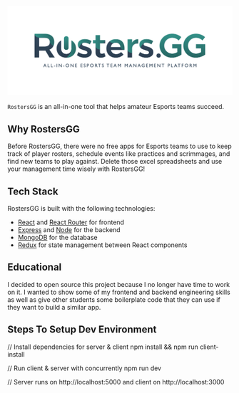 ![rosters_gg_logo](Rosters-GG-Banner.png)

`RostersGG` is an all-in-one tool that helps amateur Esports teams succeed.


**Why RostersGG**
---
Before RostersGG, there were no free apps for Esports teams to use to keep track of player rosters, schedule events like practices and scrimmages, and find new teams to play against. Delete those excel spreadsheets and use your management time wisely with RostersGG!


**Tech Stack**
---
RostersGG is built with the following technologies:
- [React](https://reactjs.org) and [React Router](https://reacttraining.com/react-router/) for frontend
- [Express](http://expressjs.com/) and [Node](https://nodejs.org/en/) for the backend
- [MongoDB](https://www.mongodb.com/) for the database
- [Redux](https://redux.js.org/basics/usagewithreact) for state management between React components


**Educational**
---
I decided to open source this project because I no longer have time to work on it. I wanted to show some of my frontend and backend engineering skills as well as give other students some boilerplate code that they can use if they want to build a similar app.


**Steps To Setup Dev Environment**
---
// Install dependencies for server & client
npm install && npm run client-install

// Run client & server with concurrently
npm run dev

// Server runs on http://localhost:5000 and client on http://localhost:3000
